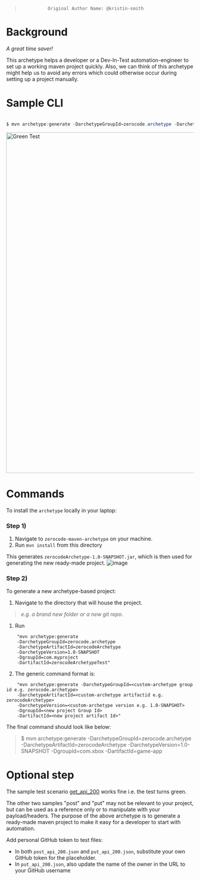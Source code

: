 >               Original Author Name: @kristin-smith

Background
===
_A great time saver!_

This archetype helps a developer or a Dev-In-Test automation-engineer to set up a working maven project quickly. Also, we can think of this archetype might help us to avoid any errors which could otherwise occur during setting up a project manually.

Sample CLI
===
```java

$ mvn archetype:generate -DarchetypeGroupId=zerocode.archetype -DarchetypeArtifactId=zerocodeArchetype -DarchetypeVersion=1.0-SNAPSHOT -DgroupId=com.xbox -DartifactId=game-app
```

<img width="916" alt="Green Test" src="https://user-images.githubusercontent.com/12598420/67926647-6a6e3700-fbae-11e9-8d65-755e9820fb57.png">

Commands
===
To install the `archetype` locally in your laptop:
### Step 1)
1. Navigate to `zerocode-maven-archetype` on your machine. 
1. Run `mvn install` from this directory

This generates `zerocodeArchetype-1.0-SNAPSHOT.jar`, which is then used for generating the new ready-made project.
![image](https://user-images.githubusercontent.com/12598420/68037188-199a3380-fcbf-11e9-9af5-d7c150b84ddc.png)

### Step 2)    
To generate a new archetype-based project:
1. Navigate to the directory that will house the project. 
> _e.g. a brand new folder or a new git repo._

1. Run 
```
    "mvn archetype:generate 
    -DarchetypeGroupId=zerocode.archetype
    -DarchetypeArtifactId=zerocodeArchetype 
    -DarchetypeVersion=1.0-SNAPSHOT 
    -DgroupId=com.myproject 
    -DartifactId=zerocodeArchetypeTest"
```
    
2. The generic command format is:
```
    "mvn archetype:generate -DarchetypeGroupId=<custom-archetype group id e.g. zerocode.archetype>
    -DarchetypeArtifactId=<custom-archetype artifactid e.g. zerocodeArchetype>
    -DarchetypeVersion=<custom-archetype version e.g. 1.0-SNAPSHOT>
    -DgroupId=<new project Group Id>
    -DartifactId=<new project artifact Id>"
```

The final command should look like below:
> $ mvn archetype:generate -DarchetypeGroupId=zerocode.archetype -DarchetypeArtifactId=zerocodeArchetype -DarchetypeVersion=1.0-SNAPSHOT -DgroupId=com.xbox -DartifactId=game-app


Optional step
===
The sample test scenario [get_api_200](https://github.com/authorjapps/zerocode/wiki/Zerocode-archetype-to-auto-generate-a-maven-testing-project#sample-cli) works fine i.e. the test turns green.
 

The other two samples "post" and "put" may not be relevant to your project, but can be used as a reference only or to manipulate with your payload/headers. The purpose of the above archetype is to generate a ready-made maven project to make it easy for a developer to start with automation.
    
Add personal GitHub token to test files:
+    In both `post_api_200.json` and `put_api_200.json`, substitute your own GitHub token for the placeholder.
+    In `put_api_200.json`, also update the name of the owner in the URL to your GitHub username

